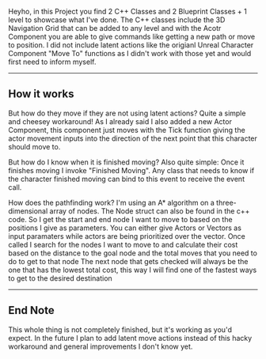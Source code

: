 Heyho, in this Project you find 2 C++ Classes and 2 Blueprint Classes + 1 level to showcase what I've done.
The C++ classes include the 3D Navigation Grid that can be added to any level and with the Acotr Component you are able to give commands like getting a new path or move to position.
I did not include latent actions like the origianl Unreal Character Component "Move To" functions as I didn't work with those yet and would first need to inform myself.

--------------------------------------------
How it works
--------------------------------------------

But how do they move if they are not using latent actions?
Quite a simple and cheesey workaround! As I already said I also added a new Actor Component, this component just moves with the Tick function giving the actor movement inputs into the direction of the next point that this character should move to.

But how do I know when it is finished moving?
Also quite simple: Once it finishes moving I invoke "Finished Moving". Any class that needs to know if the character finished moving can bind to this event to receive the event call. 

How does the pathfinding work?
I'm using an A* algorithm on a three-dimensional array of nodes. The Node struct can also be found in the c++ code. So I get the start and end node I want to move to based on the positions I give as parameters. 
You can either give Actors or Vectors as input paramaters while actors are being prioritized over the vector. Once called I search for the nodes I want to move to and calculate their cost based on the distance to the goal node and the total moves that you need to do to get to that node
The next node that gets checked will always be the one that has the lowest total cost, this way I will find one of the fastest ways to get to the desired destination

-------------------------------------------
End Note
-------------------------------------------

This whole thing is not completely finished, but it's working as you'd expect. In the future I plan to add latent move actions instead of this hacky workaround and general improvements I don't know yet.
